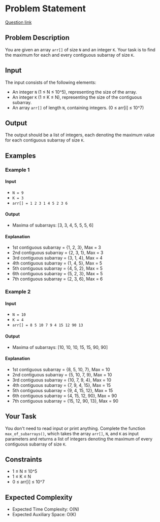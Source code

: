 # Problem Statement
[Question link](https://www.geeksforgeeks.org/problems/maximum-of-all-subarrays-of-size-k3101/1?page=1&sprint=ca8ae412173dbd8346c26a0295d098fd&sortBy=difficulty)
## Problem Description

You are given an array `arr[]` of size `N` and an integer `K`. Your task is to find the maximum for each and every contiguous subarray of size `K`.

## Input

The input consists of the following elements:

- An integer `N` (1 ≤ N ≤ 10^5), representing the size of the array.
- An integer `K` (1 ≤ K ≤ N), representing the size of the contiguous subarray.
- An array `arr[]` of length `N`, containing integers. (0 ≤ arr[i] ≤ 10^7)

## Output

The output should be a list of integers, each denoting the maximum value for each contiguous subarray of size `K`.

## Examples

### Example 1

#### Input
- `N = 9`
- `K = 3`
- `arr[] = 1 2 3 1 4 5 2 3 6`

#### Output
- Maxima of subarrays: [3, 3, 4, 5, 5, 5, 6]

#### Explanation
- 1st contiguous subarray = {1, 2, 3}, Max = 3
- 2nd contiguous subarray = {2, 3, 1}, Max = 3
- 3rd contiguous subarray = {3, 1, 4}, Max = 4
- 4th contiguous subarray = {1, 4, 5}, Max = 5
- 5th contiguous subarray = {4, 5, 2}, Max = 5
- 6th contiguous subarray = {5, 2, 3}, Max = 5
- 7th contiguous subarray = {2, 3, 6}, Max = 6

### Example 2

#### Input
- `N = 10`
- `K = 4`
- `arr[] = 8 5 10 7 9 4 15 12 90 13`

#### Output
- Maxima of subarrays: [10, 10, 10, 15, 15, 90, 90]

#### Explanation
- 1st contiguous subarray = {8, 5, 10, 7}, Max = 10
- 2nd contiguous subarray = {5, 10, 7, 9}, Max = 10
- 3rd contiguous subarray = {10, 7, 9, 4}, Max = 10
- 4th contiguous subarray = {7, 9, 4, 15}, Max = 15
- 5th contiguous subarray = {9, 4, 15, 12}, Max = 15
- 6th contiguous subarray = {4, 15, 12, 90}, Max = 90
- 7th contiguous subarray = {15, 12, 90, 13}, Max = 90

## Your Task

You don't need to read input or print anything. Complete the function `max_of_subarrays()`, which takes the array `arr[]`, `N`, and `K` as input parameters and returns a list of integers denoting the maximum of every contiguous subarray of size `K`.

## Constraints

- 1 ≤ N ≤ 10^5
- 1 ≤ K ≤ N
- 0 ≤ arr[i] ≤ 10^7

## Expected Complexity

- Expected Time Complexity: O(N)
- Expected Auxiliary Space: O(K)
